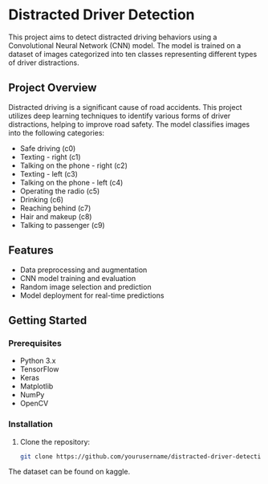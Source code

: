 # Distracted Driver Detection

This project aims to detect distracted driving behaviors using a Convolutional Neural Network (CNN) model. The model is trained on a dataset of images categorized into ten classes representing different types of driver distractions.

## Project Overview

Distracted driving is a significant cause of road accidents. This project utilizes deep learning techniques to identify various forms of driver distractions, helping to improve road safety. The model classifies images into the following categories:

- Safe driving (c0)
- Texting - right (c1)
- Talking on the phone - right (c2)
- Texting - left (c3)
- Talking on the phone - left (c4)
- Operating the radio (c5)
- Drinking (c6)
- Reaching behind (c7)
- Hair and makeup (c8)
- Talking to passenger (c9)
  

## Features

- Data preprocessing and augmentation
- CNN model training and evaluation
- Random image selection and prediction
- Model deployment for real-time predictions

## Getting Started

### Prerequisites

- Python 3.x
- TensorFlow
- Keras
- Matplotlib
- NumPy
- OpenCV

### Installation

1. Clone the repository:
   ```bash
   git clone https://github.com/yourusername/distracted-driver-detection.git

The dataset can be found on kaggle.
